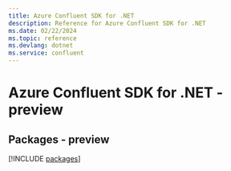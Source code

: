 ```yaml
---
title: Azure Confluent SDK for .NET
description: Reference for Azure Confluent SDK for .NET
ms.date: 02/22/2024
ms.topic: reference
ms.devlang: dotnet
ms.service: confluent
---
```

# Azure Confluent SDK for .NET - preview
## Packages - preview
[!INCLUDE [packages](confluent-index.md)]